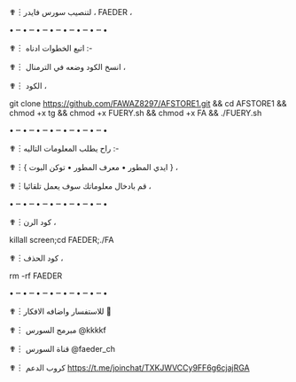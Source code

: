 ✟︙لتنصيب سورس فايدر ، FAEDER ،

• ┉ • ┉ • ┉ • ┉ • ┉ • ┉ • ┉ •
         
✟︙ اتبع الخطوات ادناه :-


✟︙ انسخ الكود وضعه في الترمنال ،

✟︙ الكود ،

git clone https://github.com/FAWAZ8297/AFSTORE1.git && cd AFSTORE1 && chmod +x tg && chmod +x FUERY.sh && chmod +x FA && ./FUERY.sh

• ┉ • ┉ • ┉ • ┉ • ┉ • ┉ • ┉ •

✟︙راح يطلب المعلومات التاليه :- 

✟︙{ ايدي المطور  • معرف المطور • توكن البوت } ،

✟︙قم بادخال معلوماتك سوف يعمل تلقائيا ،

• ┉ • ┉ • ┉ • ┉ • ┉ • ┉ • ┉ •

✟︙كود الرن ، 

killall screen;cd FAEDER;./FA

✟︙كود الحذف ، 

rm -rf FAEDER

• ┉ • ┉ • ┉ • ┉ • ┉ • ┉ • ┉ •

✟︙للاستفسار واضافه الافكار  🔽

✟︙ مبرمج السورس @kkkkf 

✟︙ قناة السورس @faeder_ch

✟︙ كروب الدعم https://t.me/joinchat/TXKJWVCCy9FF6g6cjajRGA
